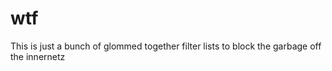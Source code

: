 # wtf

This is just a bunch of glommed together filter lists to block the garbage off the innernetz
